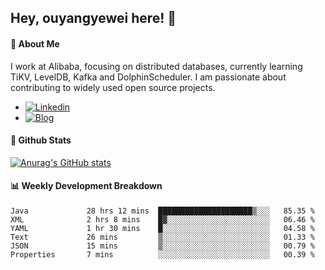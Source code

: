 ## Hey, ouyangyewei here! :wave:

#### :rocket: About Me
I work at Alibaba, focusing on distributed databases, currently learning TiKV, LevelDB, Kafka and DolphinScheduler. I am passionate about contributing to widely used open source projects.

- [![Linkedin](https://img.shields.io/badge/LinkedIn-ouyangyewei-blue)](https://www.linkedin.com/in/ouyangyewei/)
- [![Blog](https://img.shields.io/badge/Blog-yeweiouyang-orange)](https://blog.csdn.net/yeweiouyang)

#### :star2: Github Stats
[![Anurag's GitHub stats](https://github-readme-stats.vercel.app/api?username=ouyangyewei&show_icons=true&cache_seconds=3600&theme=tokyonight)](https://github.com/anuraghazra/github-readme-stats)

#### :bar_chart: Weekly Development Breakdown
<!--START_SECTION:waka-->

```text
Java             28 hrs 12 mins  █████████████████████▒░░░   85.35 %
XML              2 hrs 8 mins    █▓░░░░░░░░░░░░░░░░░░░░░░░   06.46 %
YAML             1 hr 30 mins    █░░░░░░░░░░░░░░░░░░░░░░░░   04.58 %
Text             26 mins         ▒░░░░░░░░░░░░░░░░░░░░░░░░   01.33 %
JSON             15 mins         ▒░░░░░░░░░░░░░░░░░░░░░░░░   00.79 %
Properties       7 mins          ░░░░░░░░░░░░░░░░░░░░░░░░░   00.39 %
```

<!--END_SECTION:waka-->
